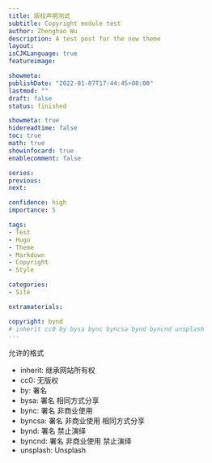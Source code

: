 ```yaml
---
title: 版权声明测试
subtitle: Copyright module test
author: Zhenghao Wu
description: A test post for the new theme
layout: 
isCJKLanguage: true
featureimage: 

showmeta: 
publishDate: "2022-01-07T17:44:45+08:00"
lastmod: ""
draft: false
status: finished

showmeta: true
hidereadtime: false
toc: true
math: true
showinfocard: true
enablecomment: false

series:
previous:
next:

confidence: high
importance: 5

tags:
- Test
- Hugo
- Theme
- Markdown
- Copyright
- Style

categories:
- Site

extramaterials:

copyright: bynd
# inherit cc0 by bysa bync byncsa bynd byncnd unsplash
---
```


允许的格式

- inherit: 继承网站所有权
- cc0: 无版权
- by: 署名
- bysa: 署名 相同方式分享
- bync: 署名 非商业使用
- byncsa: 署名 非商业使用 相同方式分享
- bynd: 署名 禁止演绎
- byncnd: 署名 非商业使用 禁止演绎
- unsplash: Unsplash